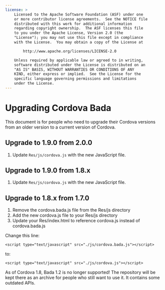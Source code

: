 ```yaml
---
license: >
    Licensed to the Apache Software Foundation (ASF) under one
    or more contributor license agreements.  See the NOTICE file
    distributed with this work for additional information
    regarding copyright ownership.  The ASF licenses this file
    to you under the Apache License, Version 2.0 (the
    "License"); you may not use this file except in compliance
    with the License.  You may obtain a copy of the License at

        http://www.apache.org/licenses/LICENSE-2.0

    Unless required by applicable law or agreed to in writing,
    software distributed under the License is distributed on an
    "AS IS" BASIS, WITHOUT WARRANTIES OR CONDITIONS OF ANY
    KIND, either express or implied.  See the License for the
    specific language governing permissions and limitations
    under the License.
---
```


Upgrading Cordova Bada
======================

This document is for people who need to upgrade their Cordova versions from an
older version to a current version of Cordova.

## Upgrade to 1.9.0 from 2.0.0 ##

1. Update `Res/js/cordova.js` with the new JavaScript file.

## Upgrade to 1.9.0 from 1.8.x ##

1. Update `Res/js/cordova.js` with the new JavaScript file.

## Upgrade to 1.8.x from 1.7.0 ##

1. Remove the cordova.bada.js file from the Res/js directory 
2. Add the new cordova.js file to your Res/js directory 
3. Update your Res/index.html to reference cordova.js instead of cordova.bada.js 

Change this line:

    <script type="text/javascript" src="./js/cordova.bada.js"></script>
to:

    <script type="text/javascript" src="./js/cordova.js"></script>

As of Cordova 1.8, Bada 1.2 is no longer supported! The repository will be kept
there as an archive for people who still want to use it. It contains some outdated APIs.
